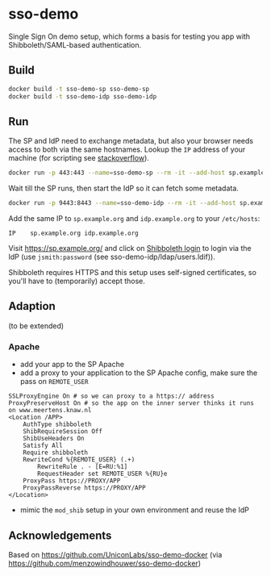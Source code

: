 # sso-demo
Single Sign On demo setup, which forms a basis for testing you app with Shibboleth/SAML-based authentication.

## Build
```sh
docker build -t sso-demo-sp sso-demo-sp
docker build -t sso-demo-idp sso-demo-idp
```

## Run
The SP and IdP need to exchange metadata, but also your browser needs access to both via the same hostnames. Lookup the `IP` address of your machine (for scripting see [stackoverflow](https://stackoverflow.com/questions/13322485/how-to-get-the-primary-ip-address-of-the-local-machine-on-linux-and-os-x)).

```sh
docker run -p 443:443 --name=sso-demo-sp --rm -it --add-host sp.example.org:IP --add-host idp.example.org:IP sso-demo-sp
```

Wait till the SP runs, then start the IdP so it can fetch some metadata.

```sh
docker run -p 9443:8443 --name=sso-demo-idp --rm -it --add-host sp.example.org:IP --add-host idp.example.org:IP sso-demo-idp
```

Add the same IP to `sp.example.org` and `idp.example.org` to your `/etc/hosts`:

```
IP    sp.example.org idp.example.org
```

Visit https://sp.example.org/ and click on [Shibboleth login](https://sp.example.org/Shibboleth.sso/Login?target=https://sp.example.org/index.php) to login via the IdP (use `jsmith:password` (see sso-demo-idp/ldap/users.ldif)).

Shibboleth requires HTTPS and this setup uses self-signed certificates, so you'll have to (temporarily) accept those.

## Adaption

(to be extended)

### Apache

- add your app to the SP Apache
- add a proxy to your application to the SP Apache config, make sure the pass on `REMOTE_USER`
```
SSLProxyEngine On # so we can proxy to a https:// address
ProxyPreserveHost On # so the app on the inner server thinks it runs on www.meertens.knaw.nl
<Location /APP>
    AuthType shibboleth
    ShibRequireSession Off
    ShibUseHeaders On
    Satisfy All
    Require shibboleth
    RewriteCond %{REMOTE_USER} (.+)
        RewriteRule . - [E=RU:%1]
        RequestHeader set REMOTE_USER %{RU}e
    ProxyPass https://PROXY/APP
    ProxyPassReverse https://PROXY/APP
</Location>

```
- mimic the `mod_shib` setup in your own environment and reuse the IdP

## Acknowledgements

Based on https://github.com/UniconLabs/sso-demo-docker (via https://github.com/menzowindhouwer/sso-demo-docker)
